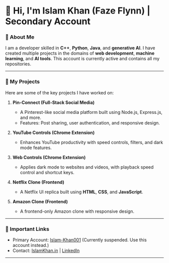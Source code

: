# 👋 Hi, I'm Islam Khan (Faze Flynn) | Secondary Account

### 🚀 About Me
I am a developer skilled in **C++**, **Python**, **Java**, and **generative AI**. I have created multiple projects in the domains of **web development**, **machine learning**, and **AI tools**. This account is currently active and contains all my repositories. 

---

### 📂 My Projects
Here are some of the key projects I have worked on:
1. **Pin-Connect (Full-Stack Social Media)**  
   - A Pinterest-like social media platform built using Node.js, Express.js, and more.  
   - Features: Post sharing, user authentication, and responsive design.

2. **YouTube Controls (Chrome Extension)**  
   - Enhances YouTube productivity with speed controls, filters, and dark mode features.  

3. **Web Controls (Chrome Extension)**  
   - Applies dark mode to websites and videos, with playback speed control and shortcut keys.

4. **Netflix Clone (Frontend)**  
   - A Netflix UI replica built using **HTML**, **CSS**, and **JavaScript**.

5. **Amazon Clone (Frontend)**  
   - A frontend-only Amazon clone with responsive design.

---

### 🔗 Important Links
- Primary Account: [Islam-Khan001](https://github.com/Islam-Khan001) (Currently suspended. Use this account instead.)
- Contact: [IslamKhan.in](https://www.islamkhan.in) | [LinkedIn](https://www.linkedin.com/in/islam-khan-4644211b2)

---
